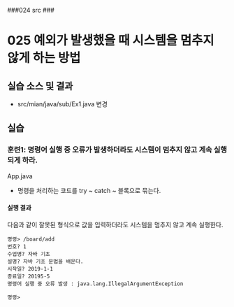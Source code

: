 ###024 src ###

# 025 예외가 발생했을 때 시스템을 멈추지 않게 하는 방법

## 실습 소스 및 결과
 
- src/mian/java/sub/Ex1.java 변경


## 실습

### 훈련1: 명령어 실행 중 오류가 발생하더라도 시스템이 멈추지 않고 계속 실행되게 하라.

App.java
  - 명령을 처리하는 코드를 try ~ catch ~ 블록으로 묶는다.

#### 실행 결과

다음과 같이 잘못된 형식으로 값을 입력하더라도 시스템을 멈추지 않고 계속 실행한다.

```
명령> /board/add
번호? 1
수업명? 자바 기초
설명? 자바 기초 문법을 배운다.
시작일? 2019-1-1
종료일? 20195-5
명령어 실행 중 오류 발생 : java.lang.IllegalArgumentException

명령> 
```

